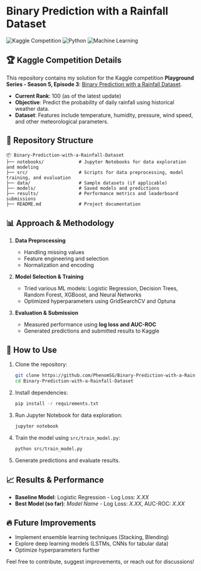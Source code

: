 # Binary Prediction with a Rainfall Dataset

![Kaggle Competition](https://img.shields.io/badge/Kaggle-Competition-blue.svg)
![Python](https://img.shields.io/badge/Python-3.x-blue.svg)
![Machine Learning](https://img.shields.io/badge/Machine%20Learning-Enabled-green.svg)

## 🏆 Kaggle Competition Details
This repository contains my solution for the Kaggle competition **Playground Series - Season 5, Episode 3**: [Binary Prediction with a Rainfall Dataset](https://www.kaggle.com/competitions/playground-series-s5e3).

- **Current Rank**: 100 (as of the latest update)
- **Objective**: Predict the probability of daily rainfall using historical weather data.
- **Dataset**: Features include temperature, humidity, pressure, wind speed, and other meteorological parameters.

## 📂 Repository Structure
```
📦 Binary-Prediction-with-a-Rainfall-Dataset
├── notebooks/             # Jupyter Notebooks for data exploration and modeling
├── src/                   # Scripts for data preprocessing, model training, and evaluation
├── data/                  # Sample datasets (if applicable)
├── models/                # Saved models and predictions
├── results/               # Performance metrics and leaderboard submissions
├── README.md              # Project documentation
```

## 📊 Approach & Methodology
1. **Data Preprocessing**
   - Handling missing values
   - Feature engineering and selection
   - Normalization and encoding

2. **Model Selection & Training**
   - Tried various ML models: Logistic Regression, Decision Trees, Random Forest, XGBoost, and Neural Networks
   - Optimized hyperparameters using GridSearchCV and Optuna

3. **Evaluation & Submission**
   - Measured performance using **log loss and AUC-ROC**
   - Generated predictions and submitted results to Kaggle

## 🚀 How to Use
1. Clone the repository:
   ```bash
   git clone https://github.com/PhenomSG/Binary-Prediction-with-a-Rainfall-Dataset.git
   cd Binary-Prediction-with-a-Rainfall-Dataset
   ```
2. Install dependencies:
   ```bash
   pip install -r requirements.txt
   ```
3. Run Jupyter Notebook for data exploration:
   ```bash
   jupyter notebook
   ```
4. Train the model using `src/train_model.py`:
   ```bash
   python src/train_model.py
   ```
5. Generate predictions and evaluate results.

## 📈 Results & Performance
- **Baseline Model**: Logistic Regression - Log Loss: *X.XX*
- **Best Model (so far)**: *Model Name* - Log Loss: *X.XX*, AUC-ROC: *X.XX*

## 🔥 Future Improvements
- Implement ensemble learning techniques (Stacking, Blending)
- Explore deep learning models (LSTMs, CNNs for tabular data)
- Optimize hyperparameters further


Feel free to contribute, suggest improvements, or reach out for discussions!

